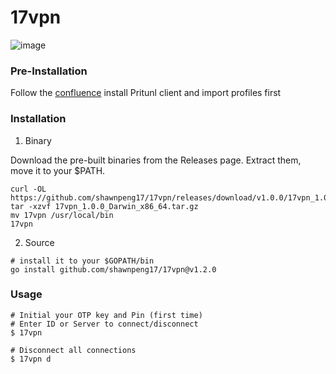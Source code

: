 # 17vpn

![image](https://user-images.githubusercontent.com/91862792/172811759-851153ee-8e76-4e77-a45a-a11504dce767.png)


### Pre-Installation

Follow the [confluence](https://17media.atlassian.net/wiki/spaces/H/pages/1027244286/OKTA+Pritunl+VPN) install Pritunl client and import profiles first

### Installation

1. Binary

Download the pre-built binaries from the Releases page. Extract them, move it to your $PATH.

```shell
curl -OL https://github.com/shawnpeng17/17vpn/releases/download/v1.0.0/17vpn_1.0.0_Darwin_x86_64.tar.gz
tar -xzvf 17vpn_1.0.0_Darwin_x86_64.tar.gz
mv 17vpn /usr/local/bin
17vpn
```

2. Source
```shell
# install it to your $GOPATH/bin
go install github.com/shawnpeng17/17vpn@v1.2.0 
```

### Usage

```shell
# Initial your OTP key and Pin (first time)
# Enter ID or Server to connect/disconnect
$ 17vpn

# Disconnect all connections
$ 17vpn d
```